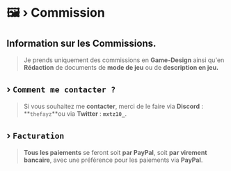 # 🖼️ ›  Commission

## Information sur les Commissions.

> Je prends uniquement des commissions en **Game-Design** ainsi qu'en **Rédaction** de documents de **mode de jeu** ou de **description en jeu.**

## › `Comment me contacter ?`

> Si vous souhaitez me **contacter**, merci de le faire via **Discord** : **`thefayz`**ou via **Twitter** : **`mxtz10_`**.

## › `Facturation`

> **Tous les paiements** se feront soit **par PayPal**, soit **par virement bancaire**, avec une préférence pour les paiements via **PayPal**.
